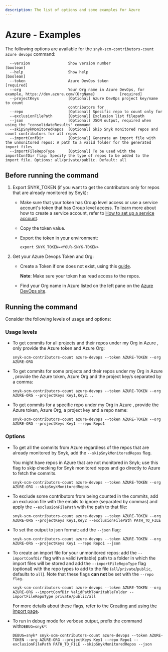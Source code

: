 ```yaml
---
description: The list of options and some examples for Azure
---
```


# Azure - Examples

The following options are available for the `snyk-scm-contributors-count azure devops` command:

```
  --version                 Show version number                        [boolean]
  --help                    Show help                                  [boolean]
  --token                   Azure DevOps token                         [required]
  --org                     Your Org name in Azure DevOps, for example, https://dev.azure.com/{OrgName}           [required]
  --projectKeys             [Optional] Azure DevOps project key/name to count
                            contributors for
  --repo                    [Optional] Specific repo to count only for
  --exclusionFilePath       [Optional] Exclusion list filepath
  --json                    [Optional] JSON output, required when using the "consolidateResults" command
  --skipSnykMonitoredRepos  [Optional] Skip Snyk monitored repos and count contributors for all repos
  --importConfDir           [Optional] Generate an import file with the unmonitored repos: A path to a valid folder for the generated import files
  --importFileRepoType      [Optional] To be used with the importConfDir flag: Specify the type of repos to be added to the import file. Options: all/private/public. Default: all
```

## Before running the command

1. Export SNYK\_TOKEN (if you want to get the contributors only for repos that are already monitored by Snyk):
   * Make sure that your token has Group level access or use a service account's token that has Group level access. To learn more about how to create a service account, refer to [How to set up a service account](https://docs.snyk.io/features/integrations/managing-integrations/service-accounts#how-to-set-up-a-service-account).
   * Copy the token value.
   *   Export the token in your environment:

       ```
       export SNYK_TOKEN=<YOUR-SNYK-TOKEN>
       ```
2. Get your Azure Devops Token and Org:
   *   Create a Token if one does not exist, using this [guide](https://docs.microsoft.com/en-us/azure/devops/organizations/accounts/use-personal-access-tokens-to-authenticate?view=azure-devops\&tabs=preview-page).

       **Note**: Make sure your token has read access to the repos.
   * Find your Org name in Azure  listed on the left pane on the [Azure DevOps site](https://dev.azure.com).

## Running the command

Consider the following levels of usage and options:

### Usage levels

*   To get commits for all projects and their repos under my Org in Azure , only provide the Azure token and Azure Org:

    ```
    snyk-scm-contributors-count azure-devops --token AZURE-TOKEN --org AZURE-ORG
    ```
*   To get commits for some projects and their repos under my Org in Azure , provide the Azure token, Azure Org and the project key/s separated by a comma:

    ```
    snyk-scm-contributors-count azure-devops --token AZURE-TOKEN --org AZURE-ORG --projectKeys Key1,Key2...
    ```
*   To get commits for a specific repo under my Org in Azure , provide the Azure token, Azure Org, a project key and a repo name:

    ```
    snyk-scm-contributors-count azure-devops --token AZURE-TOKEN --org AZURE-ORG --projectKeys Key1 --repo Repo1
    ```

### Options

*   To get all the commits from Azure regardless of the repos that are already monitored by Snyk, add the `--skipSnykMonitoredRepos` flag.

    You might have repos in Azure that are not monitored in Snyk; use this flag to skip checking for Snyk monitored repos and go directly to Azure to fetch the commits.

    ```
    snyk-scm-contributors-count azure-devops --token AZURE-TOKEN --org AZURE-ORG --skipSnykMonitoredRepos
    ```
*   To exclude some contributors from being counted in the commits, add an exclusion file with the emails to ignore (separated by commas) and apply the `--exclusionFilePath` with the path to that file:

    ```
    snyk-scm-contributors-count azure-devops --token AZURE-TOKEN --org AZURE-ORG --projectKeys Key1,Key2 --exclusionFilePath PATH_TO_FILE
    ```
*   To set the output to json format: add the `--json` flag:

    ```
    snyk-scm-contributors-count azure-devops --token AZURE-TOKEN --org AZURE-ORG --projectKeys Key1 --repo Repo1 --json
    ```
*   To create an import file for your unmonitored repos: add the `--importConfDir` flag with a valid (writable) path to a folder in which the import files will be stored and add the `--importFileRepoType` flag (optional) with the repo types to add to the file (`all`/`private`/`public`, defaults to `all`). Note that these flags **can not** be set with the `--repo flag.`

    ```
    snyk-scm-contributors-count azure-devops --token AZURE-TOKEN --org AZURE-ORG --importConfDir ValidPathToWritableFolder --importFileRepoType private/public/all
    ```

    For more details about these flags, refer to the [Creating and using the import page](../../creating-and-using-the-import-files.md).
*   To run in debug mode for verbose output, prefix the command with`DEBUG=snyk*`:

    ```
    DEBUG=snyk* snyk-scm-contributors-count azure-devops --token AZURE-TOKEN --org AZURE-ORG --projectKeys Key1 --repo Repo1 --exclusionFilePath PATH_TO_FILE --skipSnykMonitoredRepos --json
    ```
